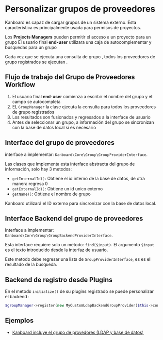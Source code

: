 Personalizar grupos de proveedores
==================================

Kanboard es capaz de cargar grupos de un sistema externo.
Esta caracteristica es principalmente usada para permisos de proyectos.

Los **Projects Managers** pueden permitir el acceso a un proyecto para un grupo
El usuario final **end-user** utilizara una caja de autocomplementar y busquedas para un grupo

Cada vez que se ejecuta una consulta de grupo , todos los proveedores de grupo registrados se ejecutan .

Flujo de trabajo del Grupo de Proveedores **Workflow**
-----------------------------------------------------

1. El usuario final **end-user** comienza a escribir el nombre del grupo y el campo se autocompleta
2. EL `GroupManager` la clase ejecuta la consulta para todos los proveedores de grupo registrados
3. Los resultados son fusionados y regresados a la interface de usuario
4. Antes de seleccionar un grupo, a información del grupo se sincronizan con la base de datos local si es necesario

Interface del grupo de proveedores
----------------------------------

interface a implementar: `Kanboard\Core\Group\GroupProviderInterface`.

Las clases que implementa esta interface abstracta del grupo de información, solo hay 3 metodos:

- `getInternalId()`: Obtiene el id interno de la base de datos, de otra manera regresa 0
- `getExternalId()`: Obtiene un id unico externo
- `getName()`: Obtiene el nombre de grupo

Kanboard utilizará el ID externo para sincronizar con la base de datos local.

Interface Backend del grupo de proveedores
------------------------------------------
Interface a implementar: `Kanboard\Core\Group\GroupBackendProviderInterface`.

Esta interface requiere solo un metodo: `find($input)`.
El argumento `$input` es el texto introducido desde la interfaz de usuario.

Este metodo debe regresar una lista de `GroupProviderInterface`, es es el resultado de la busqueda.

Backend de registro desde Plugins
---------------------------------

En el metodo `initialize()` de su plugins registrado se puede personalizar el backend :

```php
$groupManager->register(new MyCustomLdapBackendGroupProvider($this->container));
```

Ejemplos
--------

- [Kanboard incluye el grupo de provedores (LDAP y base de datos)](https://github.com/kanboard/kanboard/tree/master/app/Group)
